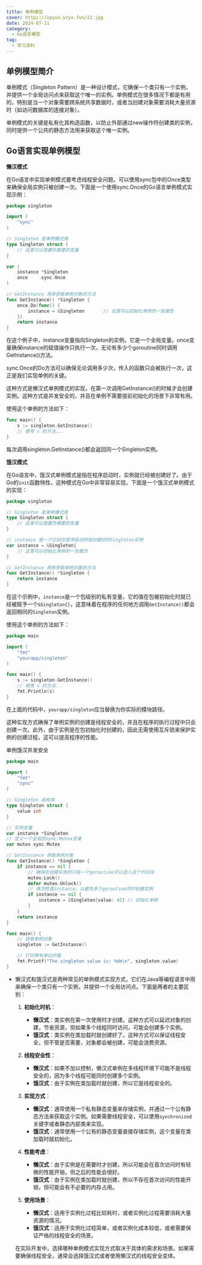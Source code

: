 ```yaml
---
title: 单例模型
cover: https://upyun.yzyx.fun/22.jpg
date: 2024-07-11
category:
  - Go语言模型
tag:
  - 学习资料
---
```


<!-- more -->
## 单例模型简介

单例模式（Singleton Pattern）是一种设计模式，它确保一个类只有一个实例，并提供一个全局访问点来获取这个唯一的实例。单例模式在很多情况下都是有用的，特别是当一个对象需要跨系统共享数据时，或者当创建对象需要消耗大量资源时（如访问数据库的连接对象）。

单例模式的关键是私有化其构造函数，以防止外部通过new操作符创建类的实例，同时提供一个公共的静态方法用来获取这个唯一实例。

## Go语言实现单例模型

**懒汉模式**

在Go语言中实现单例模式要考虑线程安全问题。可以使用sync包中的Once类型来确保全局实例只被创建一次。下面是一个使用sync.Once的Go语言单例模式实现示例：

```go
package singleton

import (
	"sync"
)

// Singleton 是单例模式类
type Singleton struct {
	// 这里可以放置你需要的变量
}

var (
	instance *Singleton
	once     sync.Once
)

// GetInstance 用来获取单例对象的方法
func GetInstance() *Singleton {
	once.Do(func() {
		instance = &Singleton		// 这里可以初始化单例的一些属性
	})
	return instance
}
```

在这个例子中，instance变量指向Singleton的实例，它是一个全局变量。once变量确保instance的赋值操作只执行一次，无论有多少个goroutine同时调用GetInstance()方法。

sync.Once的Do方法可以确保无论调用多少次，传入的函数只会被执行一次，这正是我们实现单例的关键。

这种方式是懒汉式单例模式的实现，在第一次调用GetInstance()的时候才会创建实例。这种方式是并发安全的，并且在单例不需要提前初始化的场景下非常有用。

使用这个单例的方法如下：

```go
func main() {
	s := singleton.GetInstance()
	// 使用 s 的方法...
}
```

每次调用singleton.GetInstance()都会返回同一个Singleton实例。

**饿汉模式**

在Go语言中，饿汉式单例模式是指在程序启动时，实例就已经被创建好了。由于Go的`init`函数特性，这种模式在Go中非常容易实现。下面是一个饿汉式单例模式的实现：

```go
package singleton

// Singleton 是单例模式类
type Singleton struct {
    // 这里可以放置你需要的变量
}

// instance 是一个已经在程序启动时就创建好的Singleton实例
var instance = &Singleton{
    // 这里可以初始化单例的一些属性
}

// GetInstance 用来获取单例对象的方法
func GetInstance() *Singleton {
    return instance
}
```

在这个示例中，`instance`是一个包级别的私有变量，它的值在包被初始化时就已经被赋予一个`&Singleton{}`，这意味着在程序的任何地方调用`GetInstance()`都会返回相同的`Singleton`实例。

使用这个单例的方法如下：

```go
package main

import (
    "fmt"
    "yourapp/singleton"
)

func main() {
    s := singleton.GetInstance()
    // 使用 s 的方法...
    fmt.Println(s)
}
```

在上面的代码中，`yourapp/singleton`应当替换为你实际的模块路径。

这种实现方式确保了单例实例的创建是线程安全的，并且在程序的执行过程中只会创建一次。此外，由于实例是在包初始化时创建的，因此无需使用互斥锁来保护实例的创建过程，这可以提高程序的性能。





































单例饿汉并发安全

```go
package main

import (
	"fmt"
	"sync"
)

// Singleton 结构体
type Singleton struct {
	value int
}

// 实例变量
var instance *Singleton
// 定义一个全局的sync.Mutex变量
var mutex sync.Mutex

// GetInstance 获取单例对象
func GetInstance() *Singleton {
	if instance == nil {
		// 确保在创建实例时只有一个goroutine可以进入这个代码块
		mutex.Lock()
		defer mutex.Unlock()
		// 再次检查instance，以避免多个goroutine同时创建实例
		if instance == nil {
			instance = &Singleton{value: 42} // 初始化单例
		}
	}
	return instance
}

func main() {
	// 获取单例对象
	singleton := GetInstance()

	// 打印带有单位的值
	fmt.Printf("The singleton value is: %dm\n", singleton.value)
}
```

- 懒汉式和饿汉式是两种常见的单例模式实现方式，它们在Java等编程语言中用来确保一个类只有一个实例，并提供一个全局访问点。下面是两者的主要区别：

  1. **初始化时机**：
     - **懒汉式**：类实例在第一次使用时才创建。这种方式可以延迟对象的创建，节省资源，但如果多个线程同时访问，可能会创建多个实例。
     - **饿汉式**：类实例在类加载时就创建好了。这种方式可以保证线程安全，但不管是否需要，对象都会被创建，可能会浪费资源。

  2. **线程安全性**：
     - **懒汉式**：如果不加以控制，懒汉式单例在多线程环境下可能不是线程安全的，因为多个线程可能同时创建多个实例。
     - **饿汉式**：由于实例在类加载时就创建，所以它是线程安全的。

  3. **实现方式**：
     - **懒汉式**：通常使用一个私有静态变量来存储实例，并通过一个公有静态方法来获取这个实例。如果需要线程安全，可以使用`synchronized`关键字或者静态内部类来实现。
     - **饿汉式**：通常使用一个公有的静态变量直接存储实例，这个变量在类加载时就初始化。

  4. **性能考虑**：
     - **懒汉式**：由于实例是在需要时才创建，所以可能会在首次访问时有轻微的性能开销，但之后的性能会很好。
     - **饿汉式**：由于实例在类加载时就创建，所以不存在首次访问的性能开销，但可能会有不必要的内存占用。

  5. **使用场景**：
     - **懒汉式**：适用于实例化过程比较耗时，或者实例化过程需要消耗大量资源的情况。
     - **饿汉式**：适用于实例化过程简单，或者实例化成本较低，或者需要保证严格的线程安全的场景。

  在实际开发中，选择哪种单例模式实现方式取决于具体的需求和场景。如果需要确保线程安全，通常会选择饿汉式或者使用懒汉式的线程安全变体。

  
